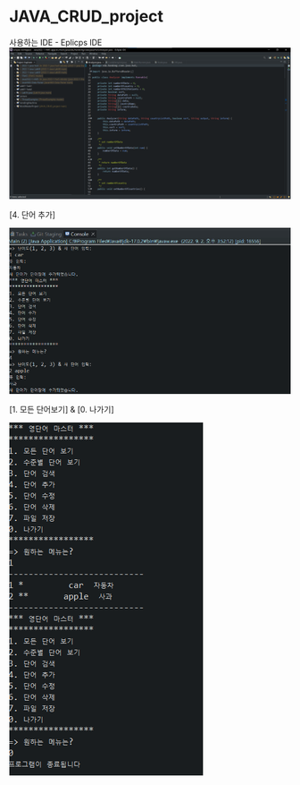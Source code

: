 # JAVA_CRUD_project

사용하는 IDE - Eplicps IDE
![Screenshot](screenshot/java_ide.png)

[4. 단어 추가]

![Screenshot](screenshot/result1.png)

[1. 모든 단어보기] & [0. 나가기]

![Screenshot](screenshot/result2.png)
